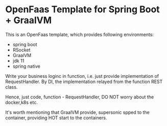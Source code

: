 # OpenFaas Template for Spring Boot + GraalVM

This is an OpenFaas template, which provides following environments:
- spring boot
- RSocket
- GraalVM
- jdk 11
- spring native

Write your business loginc in function, i.e. just provide implementation of RequestHandler. By DI, the implementation
relayed from the function REST class.

Hence, just code, function - RequestHandler, DO NOT worry about the docker,k8s etc.

It's worth mentioning that GraalVM provide, supersonic spped to the container, providing HOT start to the containers.







